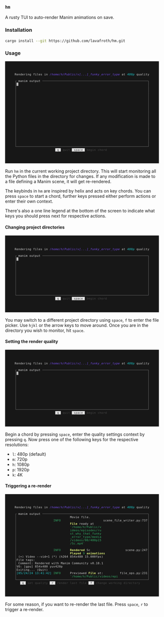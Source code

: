 ### `hm`

A rusty TUI to auto-render Manim animations on save.

### Installation

```sh
cargo install --git https://github.com/lavafroth/hm.git
```

### Usage

![A preview of setting render quality](/assets/preview.gif)

Run `hm` in the current working project directory. This will start monitoring all the Python files in the directory for changes.
If any modification is made to a file defining a Manim scene, it will get re-rendered.

The keybinds in `hm` are inspired by helix and acts on key chords. You can press `space` to start a chord, further keys pressed
either perform actions or enter their own context.

There's also a one line legend at the bottom of the screen to indicate what keys you should press next for respective actions.

#### Changing project directories

![A preview of setting render quality](/assets/project_directory.gif)

You may switch to a different project directory using `space`, `f` to enter the file picker. Use `hjkl` or the arrow keys to move
around. Once you are in the directory you wish to monitor, hit `space`.

#### Setting the render quality

![A preview of setting render quality](/assets/changing_quality.gif)

Begin a chord by pressing `space`, enter the quality settings context by pressing `q`. Now press one of the following keys for the
respective resolutions:

- `l`: 480p (default)
- `m`: 720p
- `h`: 1080p
- `p`: 1920p
- `k`: 4K

#### Triggering a re-render

![A preview of setting render quality](/assets/re_render.gif)

For some reason, if you want to re-render the last file. Press `space`, `r` to trigger a re-render.

